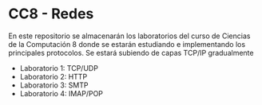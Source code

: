 # CC8 - Redes
En este repositorio se almacenarán los laboratorios del curso de Ciencias de la Computación 8 donde se estarán estudiando e implementando los principales protocolos. Se estará subiendo de capas TCP/IP gradualmente 

- Laboratorio 1: TCP/UDP
- Laboratorio 2: HTTP
- Laboratorio 3: SMTP
- Laboratorio 4: IMAP/POP
